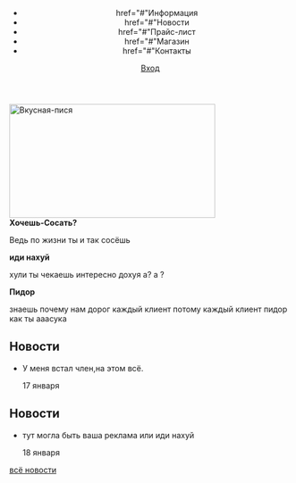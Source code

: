 <!DOCTYPE html>
<html lang="ru">
<head>
  <meta charset="utf-8">
  <title>Дилдо пхоне</title>
</head>
<body>
  <header class="mainheader">
  <div class="container">
  <nav class="main-navigation">
  <ul>
    <li>
    <a> href="#"Информация</a>
    </li>
    <li>
    <a> href="#"Новости</a>
    </li>
    <li>
    <a> href="#"Прайс-лист</a>
    </li>
    <li>
    <a> href="#"Магазин</a>
    </li>
    <li>
    <a> href="#"Контакты</a>
    </li>
    </ul>
  </nav>
  <div class="user-block">
  <a class="login" href="#">Вход</a>
  </div>
  </div>
  </header>
  <main class="container">
  <div class="index-logo">
      <img src="img/index-logo.png" width="368" height="204" alt="Вкусная-пися">
     </div>
     <section class="features">
     <div class="features-item">
     <b class="features-name">Хочешь-Сосать?</b>
     <p>Ведь по жизни ты и так сосёшь </p>
     </div>
     <div class="features-item">
     <b class="features-name">иди нахуй</b>
     <p>хули ты чекаешь интересно дохуя а? а ? </p>
     </div>
     <div class="features-item">
     <b class="features-name">Пидор</b>
     <p> знаешь почему нам дорог каждый клиент потому каждый клиент пидор как ты ааасука</p>
     </div>
     </section>
    <div class="index-content">
    <div class="index-content-left">
    <h2 class="index-content-title">Новости</h2>
    <ul class="news-preview">
    <li>
    <p> У меня встал член,на этом всё.</p>
    <time datetime="2017-04-17">17 января</time>
    </li>
    </ul>
    </div>
    <div class="index-content-left">
    <h2 class="index-content-title">Новости</h2>
    <ul class="news-preview">
      <li>
      <p>тут могла быть ваша реклама или иди нахуй</p>
      <time datetime="2017-18-04">18 января</time>
      </ul>
      </li>
      <a class="btn" href="https://beeg.com/">всё новости</a>
      
      
